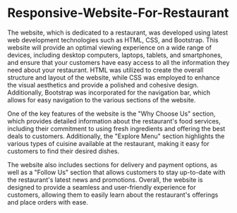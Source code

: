 # Responsive-Website-For-Restaurant



The website, which is dedicated to a restaurant, was developed using latest web development technologies such as HTML, CSS, and Bootstrap. This website will provide an optimal viewing experience on a wide range of devices, including desktop computers, laptops, tablets, and smartphones, and ensure that your customers have easy access to all the information they need about your restaurant. HTML was utilized to create the overall structure and layout of the website, while CSS was employed to enhance the visual aesthetics and provide a polished and cohesive design. Additionally, Bootstrap was incorporated for the navigation bar, which allows for easy navigation to the various sections of the website.

One of the key features of the website is the "Why Choose Us" section, which provides detailed information about the restaurant's food services, including their commitment to using fresh ingredients and offering the best deals to customers. Additionally, the "Explore Menu" section highlights the various types of cuisine available at the restaurant, making it easy for customers to find their desired dishes.

The website also includes sections for delivery and payment options, as well as a "Follow Us" section that allows customers to stay up-to-date with the restaurant's latest news and promotions. Overall, the website is designed to provide a seamless and user-friendly experience for customers, allowing them to easily learn about the restaurant's offerings and place orders with ease.
